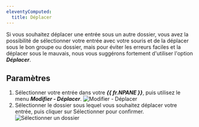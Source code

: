 ```yaml
---
eleventyComputed:
  title: Déplacer
---
```

Si vous souhaitez déplacer une entrée sous un autre dossier, vous avez la possibilité de sélectionner votre entrée avec votre souris et de la déplacer sous le bon groupe ou dossier, mais pour éviter les erreurs faciles et la déplacer sous le mauvais, nous vous suggérons fortement d'utiliser l'option ***Déplacer***.

## Paramètres

1. Sélectionner votre entrée dans votre ***{{ fr.NPANE }}***, puis utilisez le menu ***Modifier - Déplacer***.
![Modifier - Déplacer](https://cdnweb.devolutions.net/docs/fr/rdm/mac/clip4100.png)
1. Sélectionner le dossier sous lequel vous souhaitez déplacer votre entrée, puis cliquer sur Sélectionner pour confirmer.
![Sélectionner un dossier](https://cdnweb.devolutions.net/docs/fr/rdm/mac/clip0255.png)
